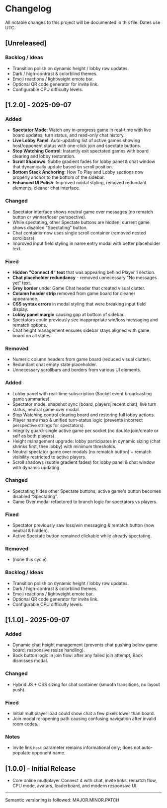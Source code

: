 # Changelog

All notable changes to this project will be documented in this file. Dates use UTC.

## [Unreleased]
### Backlog / Ideas
- Transition polish on dynamic height / lobby row updates.
- Dark / high-contrast & colorblind themes.
- Emoji reactions / lightweight emote bar.
- Optional QR code generator for invite link.
- Configurable CPU difficulty levels.

## [1.2.0] - 2025-09-07
### Added
- **Spectator Mode**: Watch any in-progress game in real-time with live board updates, turn status, and read-only chat history.
- **Live Lobby Panel**: Auto-updating list of active games showing host/opponent status with one-click join and spectate buttons.
- **Stop Watching Control**: Instantly exit spectated games with board clearing and lobby restoration.
- **Scroll Shadows**: Subtle gradient fades for lobby panel & chat window that dynamically update based on scroll position.
- **Bottom Stack Anchoring**: How To Play and Lobby sections now properly anchor to the bottom of the sidebar.
- **Enhanced UI Polish**: Improved modal styling, removed redundant elements, cleaner chat interface.

### Changed
- Spectator interface shows neutral game over messages (no rematch button or winner/loser perspective).
- While spectating, other Spectate buttons are hidden; current game shows disabled "Spectating" button.
- Chat container now uses single scroll container (removed nested scrollbars).
- Improved input field styling in name entry modal with better placeholder text.

### Fixed
- **Hidden "Connect 4" text** that was appearing behind Player 1 section.
- **Chat placeholder redundancy** - removed unnecessary "No messages yet" text.
- **Grey border** under Game Chat header that created visual clutter.
- **Column header strip** removed from game board for cleaner appearance.
- **CSS syntax errors** in modal styling that were breaking input field display.
- **Lobby panel margin** causing gap at bottom of sidebar.
- Spectators could previously see inappropriate win/loss messaging and rematch options.
- Chat height management ensures sidebar stays aligned with game board on all states.

### Removed
- Numeric column headers from game board (reduced visual clutter).
- Redundant chat empty state placeholder.
- Unnecessary scrollbars and borders from various UI elements.
### Added
- Lobby panel with real-time subscription (Socket event broadcasting game summaries).
- Spectator mode: snapshot sync (board, players, recent chat), live turn status, neutral game over modal.
- Stop Watching control clearing board and restoring full lobby actions.
- Player name map & unified turn-status logic (prevents incorrect perspective strings for spectators).
- Integrity guard: single active game per socket (no double join/create or self as both players).
- Height management upgrade: lobby participates in dynamic sizing (chat shrinks first, then lobby) with minimum thresholds.
- Neutral spectator game over modals (no rematch button) + rematch visibility restricted to active players.
 - Scroll shadows (subtle gradient fades) for lobby panel & chat window with dynamic updating.

### Changed
- Spectating hides other Spectate buttons; active game's button becomes disabled “Spectating”.
- Game Over modal refactored to branch logic for spectators vs players.

### Fixed
- Spectator previously saw loss/win messaging & rematch button (now neutral & hidden).
- Active Spectate button remained clickable while already spectating.

### Removed
- (none this cycle)

### Backlog / Ideas
- Transition polish on dynamic height / lobby row updates.
- Dark / high-contrast & colorblind themes.
- Emoji reactions / lightweight emote bar.
- Optional QR code generator for invite link.
- Configurable CPU difficulty levels.

## [1.1.0] - 2025-09-07
### Added
- Dynamic chat height management (prevents chat pushing below game board; responsive resize handling).
- Back button logic in join flow: after any failed join attempt, Back dismisses modal.

### Changed
- Hybrid JS + CSS sizing for chat container (smooth transitions, no layout push).

### Fixed
- Initial multiplayer load could show chat a few pixels lower than board.
- Join modal re-opening path causing confusing navigation after invalid room codes.

### Notes
- Invite link `host` parameter remains informational only; does not auto-populate opponent name.

## [1.0.0] - Initial Release
- Core online multiplayer Connect 4 with chat, invite links, rematch flow, CPU mode, avatars, leaderboard, and modern responsive UI.

---

Semantic versioning is followed: MAJOR.MINOR.PATCH
